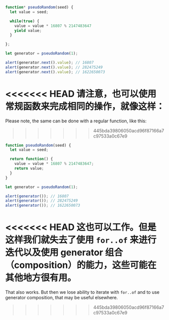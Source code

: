 ```js run demo
function* pseudoRandom(seed) {
  let value = seed;

  while(true) {
    value = value * 16807 % 2147483647
    yield value;
  }

};

let generator = pseudoRandom(1);

alert(generator.next().value); // 16807
alert(generator.next().value); // 282475249
alert(generator.next().value); // 1622650073
```

<<<<<<< HEAD
请注意，也可以使用常规函数来完成相同的操作，就像这样：
=======
Please note, the same can be done with a regular function, like this:
>>>>>>> 445bda39806050acd96f87166a7c97533a0c67e9

```js run
function pseudoRandom(seed) {
  let value = seed;

  return function() {
    value = value * 16807 % 2147483647;
    return value;
  }
}

let generator = pseudoRandom(1);

alert(generator()); // 16807
alert(generator()); // 282475249
alert(generator()); // 1622650073
```

<<<<<<< HEAD
这也可以工作。但是这样我们就失去了使用 `for..of` 来进行迭代以及使用 generator 组合（composition）的能力，这些可能在其他地方很有用。
=======
That also works. But then we lose ability to iterate with `for..of` and to use generator composition, that may be useful elsewhere.
>>>>>>> 445bda39806050acd96f87166a7c97533a0c67e9
